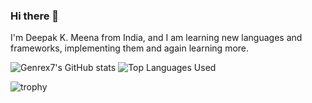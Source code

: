 ### Hi there 👋

I'm Deepak K. Meena from India, and I am learning new languages and frameworks, implementing them and again learning more.


![Genrex7's GitHub stats](https://github-readme-stats-git-masterrstaa-rickstaa.vercel.app/api?username=Genrex7&show_icons=true&theme=algolia)
![Top Languages Used](https://github-readme-stats-git-masterrstaa-rickstaa.vercel.app/api/top-langs/?username=Genrex7&layout=compact&theme=algolia)
<!-- https://github-profile-trophy.vercel.app/?username=ryo-ma&theme=algolia -->
![trophy](https://github-profile-trophy.vercel.app/?username=Genrex7&theme=algolia)
